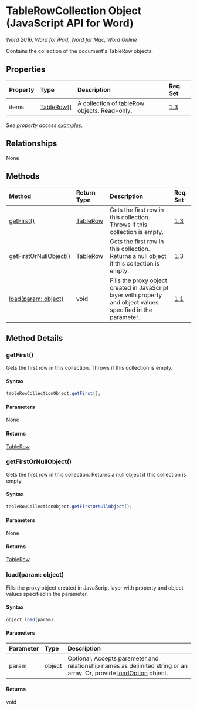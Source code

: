 # TableRowCollection Object (JavaScript API for Word)

_Word 2016, Word for iPad, Word for Mac, Word Online_

Contains the collection of the document's TableRow objects.

## Properties

| Property	   | Type	|Description| Req. Set|
|:---------------|:--------|:----------|:----|
|items|[TableRow[]](tablerow.md)|A collection of tableRow objects. Read-only.|[1.3](../requirement-sets/word-api-requirement-sets.md)|

_See property access [examples.](#property-access-examples)_

## Relationships
None


## Methods

| Method		   | Return Type	|Description| Req. Set|
|:---------------|:--------|:----------|:----|
|[getFirst()](#getfirst)|[TableRow](tablerow.md)|Gets the first row in this collection. Throws if this collection is empty.|[1.3](../requirement-sets/word-api-requirement-sets.md)|
|[getFirstOrNullObject()](#getfirstornullobject)|[TableRow](tablerow.md)|Gets the first row in this collection. Returns a null object if this collection is empty.|[1.3](../requirement-sets/word-api-requirement-sets.md)|
|[load(param: object)](#loadparam-object)|void|Fills the proxy object created in JavaScript layer with property and object values specified in the parameter.|[1.1](../requirement-sets/word-api-requirement-sets.md)|

## Method Details


### getFirst()
Gets the first row in this collection. Throws if this collection is empty.

#### Syntax
```js
tableRowCollectionObject.getFirst();
```

#### Parameters
None

#### Returns
[TableRow](tablerow.md)

### getFirstOrNullObject()
Gets the first row in this collection. Returns a null object if this collection is empty.

#### Syntax
```js
tableRowCollectionObject.getFirstOrNullObject();
```

#### Parameters
None

#### Returns
[TableRow](tablerow.md)

### load(param: object)
Fills the proxy object created in JavaScript layer with property and object values specified in the parameter.

#### Syntax
```js
object.load(param);
```

#### Parameters
| Parameter	   | Type	|Description|
|:---------------|:--------|:----------|
|param|object|Optional. Accepts parameter and relationship names as delimited string or an array. Or, provide [loadOption](loadoption.md) object.|

#### Returns
void
